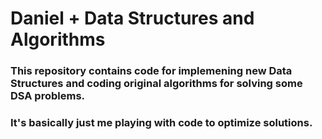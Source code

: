 # Daniel + Data Structures and Algorithms

### This repository contains code for implemening new Data Structures and coding original algorithms for solving some DSA problems.
### It's basically just me playing with code to optimize solutions.
